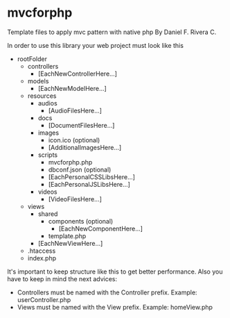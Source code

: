 # mvcforphp
Template files to apply mvc pattern with native php
By Daniel F. Rivera C.

In order to use this library your web project must look like this

- rootFolder
  - controllers
    - [EachNewControllerHere...]
  - models
    - [EachNewModelHere...]
  - resources
    - audios
      - [AudioFilesHere...]
    - docs
      - [DocumentFilesHere...]
    - images
      - icon.ico (optional)
      - [AdditionalImagesHere...]
    - scripts
      - mvcforphp.php
      - dbconf.json (optional)
      - [EachPersonalCSSLibsHere...]
      - [EachPersonalJSLibsHere...]
    - videos
      - [VideoFilesHere...]
  - views
    - shared
      - components (optional)
        - [EachNewComponentHere...]
      - template.php
    - [EachNewViewHere...]
  - .htaccess
  - index.php
    
It's important to keep structure like this to get better performance. Also you have to keep in mind the next advices:
- Controllers must be named with the Controller prefix. Example: userController.php
- Views must be named with the View prefix. Example: homeView.php
    

